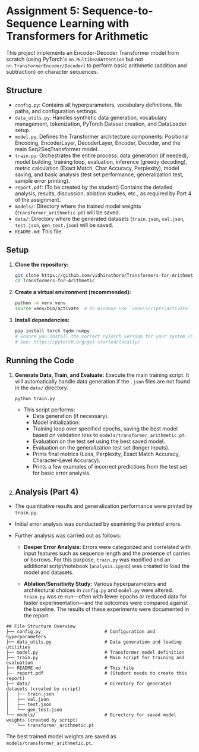 # Assignment 5: Sequence-to-Sequence Learning with Transformers for Arithmetic

This project implements an Encoder-Decoder Transformer model from scratch (using PyTorch's `nn.MultiheadAttention` but not `nn.TransformerEncoder/Decoder`) to perform basic arithmetic (addition and subtraction) on character sequences.

## Structure

*   `config.py`: Contains all hyperparameters, vocabulary definitions, file paths, and configuration settings.
*   `data_utils.py`: Handles synthetic data generation, vocabulary management, tokenization, PyTorch Dataset creation, and DataLoader setup.
*   `model.py`: Defines the Transformer architecture components: Positional Encoding, EncoderLayer, DecoderLayer, Encoder, Decoder, and the main Seq2SeqTransformer model.
*   `train.py`: Orchestrates the entire process: data generation (if needed), model building, training loop, evaluation, inference (greedy decoding), metric calculation (Exact Match, Char Accuracy, Perplexity), model saving, and basic analysis (test set performance, generalization test, sample error printing).
*   `report.pdf`: (To be created by the student) Contains the detailed analysis, results, discussion, ablation studies, etc., as required by Part 4 of the assignment.
*   `models/`: Directory where the trained model weights (`transformer_arithmetic.pt`) will be saved.
*   `data/`: Directory where the generated datasets (`train.json`, `val.json`, `test.json`, `gen_test.json`) will be saved.
*   `README.md`: This file.

## Setup

1.  **Clone the repository:**
    ```bash
    git clone https://github.com/vidhirathore/Transformers-for-Arithmetic.git
    cd Transformers-for-Arithmetic
    ```
2.  **Create a virtual environment (recommended):**
    ```bash
    python -m venv venv
    source venv/bin/activate  # On Windows use `venv\Scripts\activate`
    ```
3.  **Install dependencies:**
    ```bash
    pip install torch tqdm numpy
    # Ensure you install the correct PyTorch version for your system (CPU/GPU)
    # See: https://pytorch.org/get-started/locally/
    ```

## Running the Code

1.  **Generate Data, Train, and Evaluate:**
    Execute the main training script. It will automatically handle data generation if the `.json` files are not found in the `data/` directory.
    ```bash
    python train.py
    ```
    *   This script performs:
        *   Data generation (if necessary).
        *   Model initialization.
        *   Training loop over specified epochs, saving the best model based on validation loss to `models/transformer_arithmetic.pt`.
        *   Evaluation on the test set using the best saved model.
        *   Evaluation on the generalization test set (longer inputs).
        *   Prints final metrics (Loss, Perplexity, Exact Match Accuracy, Character-Level Accuracy).
        *   Prints a few examples of incorrect predictions from the test set for basic error analysis.

2.  ## Analysis (Part 4)

- The quantitative results and generalization performance were printed by `train.py`.
- Initial error analysis was conducted by examining the printed errors.
- Further analysis was carried out as follows:

  - **Deeper Error Analysis:** Errors were categorized and correlated with input features such as sequence length and the presence of carries or borrows. For this purpose, `train.py` was modified and an additional script/notebook (`analysis.ipynb`) was created to load the model and datasets.

  - **Ablation/Sensitivity Study:** Various hyperparameters and architectural choices in `config.py` and `model.py` were altered. `train.py` was re-run—often with fewer epochs or reduced data for faster experimentation—and the outcomes were compared against the baseline. The results of these experiments were documented in the report.

    
```
## File Structure Overview
├── config.py                        # Configuration and hyperparameters
├── data_utils.py                    # Data generation and loading utilities
├── model.py                         # Transformer model definition
├── train.py                         # Main script for training and evaluation
├── README.md                        # This file
├── report.pdf                       # (Student needs to create this report)
├── data/                            # Directory for generated datasets (created by script)
│   ├── train.json
│   ├── val.json
│   ├── test.json
│   └── gen_test.json
└── models/                          # Directory for saved model weights (created by script)
    └── transformer_arithmetic.pt
```

The best trained model weights are saved as `models/transformer_arithmetic.pt`.
